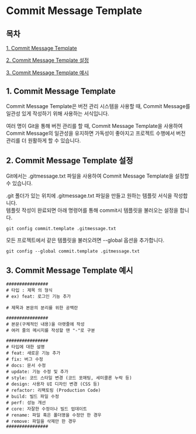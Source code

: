 # Commit Message Template

## 목차

[1. Commit Message Template](#1-commit-message-template)

[2. Commit Message Template 설정](#2-commit-message-template-설정)

[3. Commit Message Template 예시](#3-commit-message-template-예시)

## 1. Commit Message Template

Commit Message Template은 버전 관리 시스템을 사용할 때, Commit Message를 일관성 있게 작성하기 위해 사용하는 서식입니다.

여러 명이 Git을 통해 버전 관리를 할 때, Commit Message Template을 사용하여 Commit Message의 일관성을 유지하면 가독성이 좋아지고 프로젝트 수행에서 버전 관리를 더 원활하게 할 수 있습니다.

## 2. Commit Message Template 설정

Git에서는 .gitmessage.txt 파일을 사용하여 Commit Message Template을 설정할 수 있습니다.

.git 폴더가 있는 위치에 .gitmessage.txt 파일을 만들고 원하는 템플릿 서식을 작성합니다.<br>
템플릿 작성이 완료되면 아래 명령어를 통해 commit시 템플릿을 불러오는 설정을 합니다.

```
git config commit.template .gitmessage.txt
```

모든 프로젝트에서 같은 템플릿을 불러오려면 --global 옵션을 추가합니다.

```
git config --global commit.template .gitmessage.txt
```

## 3. Commit Message Template 예시

```
################
# 타입 : 제목 의 형식
# ex) feat: 로그인 기능 추가

# 제목과 본문의 분리를 위한 공백란

################
# 본문(구체적인 내용)을 아랫줄에 작성
# 여러 줄의 메시지를 작성할 땐 "-"로 구분

################
# 타입에 대한 설명
# feat: 새로운 기능 추가
# fix: 버그 수정
# docs: 문서 수정
# update: 기능 수정 및 추가
# style: 코드 스타일 변경 (코드 포매팅, 세미콜론 누락 등)
# design: 사용자 UI 디자인 변경 (CSS 등)
# refactor: 리팩토링 (Production Code)
# build: 빌드 파일 수정
# perf: 성능 개선
# core: 자잘한 수정이나 빌드 업데이트
# rename: 파일 혹은 폴더명을 수정만 한 경우
# remove: 파일을 삭제만 한 경우
################
```